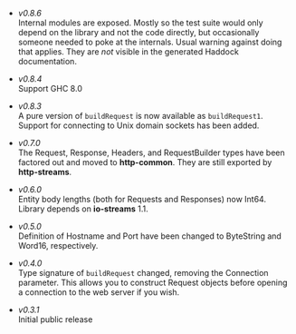 * _v0.8.6_  
	Internal modules are exposed. Mostly so the test suite would only
	depend on the library and not the code directly, but occasionally
	someone needed to poke at the internals. Usual warning against
	doing that applies. They are _not_ visible in the generated Haddock
	documentation.

* _v0.8.4_  
	Support GHC 8.0

* _v0.8.3_  
	A pure version of `buildRequest` is now available as `buildRequest1`.
	Support for connecting to Unix domain sockets has been added.

* _v0.7.0_  
	The Request, Response, Headers, and RequestBuilder types have been
	factored out and moved to **http-common**. They are still exported
	by **http-streams**.

* _v0.6.0_  
	Entity body lengths (both for Requests and Responses) now Int64.
	Library depends on **io-streams** 1.1.

* _v0.5.0_  
	Definition of Hostname and Port have been changed to ByteString
	and Word16, respectively.

* _v0.4.0_  
	Type signature of `buildRequest` changed, removing the Connection
	parameter. This allows you to construct Request objects before
	opening a connection to the web server if you wish.

* _v0.3.1_  
	Initial public release
